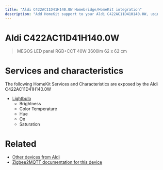 ```yaml
---
title: "Aldi C422AC11D41H140.0W Homebridge/HomeKit integration"
description: "Add HomeKit support to your Aldi C422AC11D41H140.0W, using Homebridge, Zigbee2MQTT and homebridge-z2m."
---
```

<!---
This file has been GENERATED using src/docgen/docgen.ts
DO NOT EDIT THIS FILE MANUALLY!
-->
# Aldi C422AC11D41H140.0W
> MEGOS LED panel RGB+CCT 40W 3600lm 62 x 62 cm


# Services and characteristics
The following HomeKit Services and Characteristics are exposed by
the Aldi C422AC11D41H140.0W

* [Lightbulb](../../light.md)
  * Brightness
  * Color Temperature
  * Hue
  * On
  * Saturation


# Related
* [Other devices from Aldi](../index.md#aldi)
* [Zigbee2MQTT documentation for this device](https://www.zigbee2mqtt.io/devices/C422AC11D41H140.0W.html)